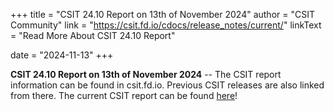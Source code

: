 +++
title = "CSIT 24.10 Report on 13th of November 2024"
author = "CSIT Community"
link = "https://csit.fd.io/cdocs/release_notes/current/"
linkText = "Read More About CSIT 24.10 Report"

date = "2024-11-13"
+++

**CSIT 24.10 Report on 13th of November 2024** -- The CSIT report information can be found in csit.fd.io. Previous CSIT
releases are also linked from there. The current CSIT report can be found
[here](https://csit.fd.io/cdocs/release_notes/current/csit_rls2410)!
